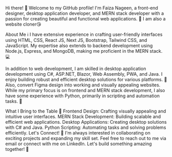 Hi there! 👋
Welcome to my GitHub profile! I'm Faiza Nageen, a front-end designer, desktop application developer, and MERN stack developer with a passion for creating beautiful and functional web applications. 🚀
I am also a website cloner😘

About Me ℹ️
I have extensive experience in crafting user-friendly interfaces using HTML, CSS, React JS, Next JS, Bootstrap, Tailwind CSS, and JavaScript. My expertise also extends to backend development using Node.js, Express, and MongoDB, making me proficient in the MERN stack. 💻

In addition to web development, I am skilled in desktop application development using C#, ASP.NET, Blazor, Web Assembly, PWA, and Java. I enjoy building robust and efficient desktop solutions for various platforms. 💼
Also, convert Figma design into working and visually appealing websites.
While my primary focus is on frontend and MERN stack development, I also have some experience with Python, primarily in scripting and automation tasks. 🐍

What I Bring to the Table 🌟
Frontend Design: Crafting visually appealing and intuitive user interfaces.
MERN Stack Development: Building scalable and efficient web applications.
Desktop Applications: Creating desktop solutions with C# and Java.
Python Scripting: Automating tasks and solving problems efficiently.
Let's Connect! 🤝
I'm always interested in collaborating on exciting projects and expanding my skill set. Feel free to reach out to me via email or connect with me on LinkedIn. Let's build something amazing together! 🌟
